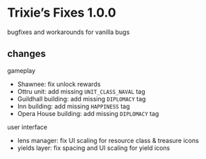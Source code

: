 # Trixie’s Fixes 1.0.0
bugfixes and workarounds for vanilla bugs

## changes
gameplay
- Shawnee: fix unlock rewards
- Ottru unit: add missing `UNIT_CLASS_NAVAL` tag
- Guildhall building: add missing `DIPLOMACY` tag
- Inn building: add missing `HAPPINESS` tag
- Opera House building: add missing `DIPLOMACY` tag

user interface
- lens manager: fix UI scaling for resource class & treasure icons
- yields layer: fix spacing and UI scaling for yield icons
